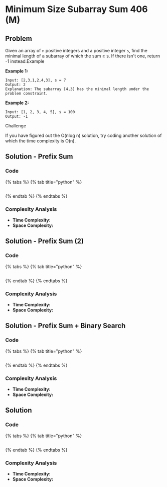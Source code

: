 # Minimum Size Subarray Sum 406 \(M\)

## Problem

Given an array of `n` positive integers and a positive integer `s`, find the minimal length of a subarray of which the sum ≥ s. If there isn't one, return -1 instead.Example

**Example 1:**

```text
Input: [2,3,1,2,4,3], s = 7
Output: 2
Explanation: The subarray [4,3] has the minimal length under the problem constraint.
```

**Example 2:**

```text
Input: [1, 2, 3, 4, 5], s = 100
Output: -1
```

Challenge

If you have figured out the O\(nlog n\) solution, try coding another solution of which the time complexity is O\(n\).

## Solution - Prefix Sum

### Code

{% tabs %}
{% tab title="python" %}
```python

```
{% endtab %}
{% endtabs %}

### Complexity Analysis

* **Time Complexity:**
* **Space Complexity:**

## Solution - Prefix Sum \(2\)

### Code

{% tabs %}
{% tab title="python" %}
```python

```
{% endtab %}
{% endtabs %}

### Complexity Analysis

* **Time Complexity:**
* **Space Complexity:**

## 

## Solution - Prefix Sum + Binary Search

### Code

{% tabs %}
{% tab title="python" %}
```python

```
{% endtab %}
{% endtabs %}

### Complexity Analysis

* **Time Complexity:**
* **Space Complexity:**

## Solution 

### Code

{% tabs %}
{% tab title="python" %}
```python

```
{% endtab %}
{% endtabs %}

### Complexity Analysis

* **Time Complexity:**
* **Space Complexity:**

